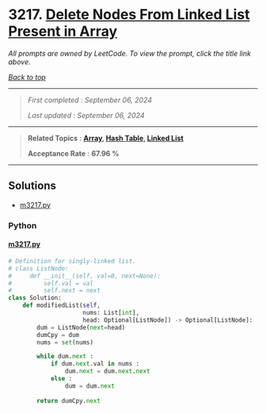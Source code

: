 # 3217. [Delete Nodes From Linked List Present in Array](<https://leetcode.com/problems/delete-nodes-from-linked-list-present-in-array>)

*All prompts are owned by LeetCode. To view the prompt, click the title link above.*

*[Back to top](<../README.md>)*

------

> *First completed : September 06, 2024*
>
> *Last updated : September 06, 2024*

------

> **Related Topics** : **[Array](<by_topic/Array.md>), [Hash Table](<by_topic/Hash Table.md>), [Linked List](<by_topic/Linked List.md>)**
>
> **Acceptance Rate** : **67.96 %**

------

## Solutions

- [m3217.py](<../my-submissions/m3217.py>)
### Python
#### [m3217.py](<../my-submissions/m3217.py>)
```Python
# Definition for singly-linked list.
# class ListNode:
#     def __init__(self, val=0, next=None):
#         self.val = val
#         self.next = next
class Solution:
    def modifiedList(self, 
                     nums: List[int], 
                     head: Optional[ListNode]) -> Optional[ListNode]:
        dum = ListNode(next=head)
        dumCpy = dum
        nums = set(nums)

        while dum.next :
            if dum.next.val in nums :
                dum.next = dum.next.next
            else :
                dum = dum.next
        
        return dumCpy.next

```

